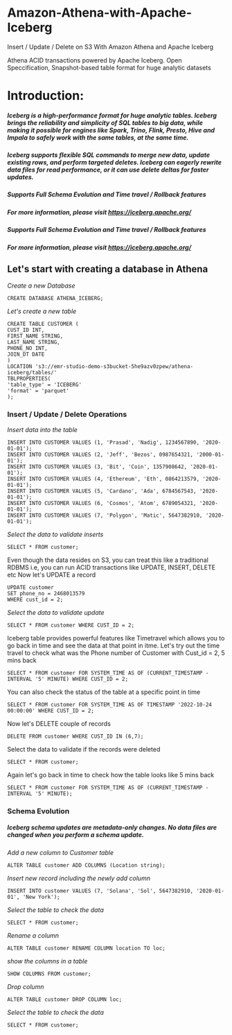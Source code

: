 # Amazon-Athena-with-Apache-Iceberg
Insert / Update / Delete on S3 With Amazon Athena and Apache Iceberg

Athena ACID transactions powered by Apache Iceberg. Open Speccification, Snapshot-based table format for huge analytic datasets


# Introduction:
##### Iceberg is a high-performance format for huge analytic tables. Iceberg brings the reliability and simplicity of SQL tables to big data, while making it possible for engines like Spark, Trino, Flink, Presto, Hive and Impala to safely work with the same tables, at the same time. 
##### Iceberg supports flexible SQL commands to merge new data, update existing rows, and perform targeted deletes. Iceberg can eagerly rewrite data files for read performance, or it can use delete deltas for faster updates.
##### Supports Full Schema Evolution and Time travel / Rollback features
##### For more information, please visit https://iceberg.apache.org/ 
##### Supports Full Schema Evolution and Time travel / Rollback features
##### For more information, please visit https://iceberg.apache.org/

## Let's start with creating a database in Athena

*Create a new Database*

    CREATE DATABASE ATHENA_ICEBERG;

*Let's create a new table*

    CREATE TABLE CUSTOMER (
    CUST_ID INT,
    FIRST_NAME STRING,
    LAST_NAME STRING,
    PHONE_NO INT,
    JOIN_DT DATE
    )
    LOCATION 's3://emr-studio-demo-s3bucket-5he9azv0zpew/athena-iceberg/tables/'
    TBLPROPERTIES(
    'table_type' = 'ICEBERG'
    'format' = 'parquet'
    );

### Insert / Update / Delete Operations

*Insert data into the table*
    
    INSERT INTO CUSTOMER VALUES (1, 'Prasad', 'Nadig', 1234567890, '2020-01-01');
    INSERT INTO CUSTOMER VALUES (2, 'Jeff', 'Bezos', 0987654321, '2000-01-01');
    INSERT INTO CUSTOMER VALUES (3, 'Bit', 'Coin', 1357908642, '2020-01-01');
    INSERT INTO CUSTOMER VALUES (4, 'Ethereum', 'Eth', 0864213579, '2020-01-01');
    INSERT INTO CUSTOMER VALUES (5, 'Cardano', 'Ada', 6784567543, '2020-01-01');
    INSERT INTO CUSTOMER VALUES (6, 'Cosmos', 'Atom', 6789054321, '2020-01-01');
    INSERT INTO CUSTOMER VALUES (7, 'Polygon', 'Matic', 5647382910, '2020-01-01');

*Select the data to validate inserts*
    
    SELECT * FROM customer;

Even though the data resides on S3, you can treat this like a traditional RDBMS i.e, you can run ACID transactions like UPDATE, INSERT, DELETE etc
Now let's UPDATE a record
    
    UPDATE customer
    SET phone_no = 2468013579
    WHERE cust_id = 2;

*Select the data to validate update*
    
    SELECT * FROM customer WHERE CUST_ID = 2;

Iceberg table provides powerful features like Timetravel which allows you to go back in time and see the data at that point in itme.
Let's try out the time travel to check what was the Phone number of Customer with Cust_id = 2, 5 mins back <br>
    
    SELECT * FROM customer FOR SYSTEM_TIME AS OF (CURRENT_TIMESTAMP - INTERVAL '5' MINUTE) WHERE CUST_ID = 2;


You can also check the status of the table at a specific point in time

    SELECT * FROM customer FOR SYSTEM_TIME AS OF TIMESTAMP '2022-10-24 00:00:00' WHERE CUST_ID = 2;

Now let's DELETE couple of records

    DELETE FROM customer WHERE CUST_ID IN (6,7);

Select the data to validate if the records were deleted

    SELECT * FROM customer;

Again let's go back in time to check how the table looks like 5 mins back

    SELECT * FROM customer FOR SYSTEM_TIME AS OF (CURRENT_TIMESTAMP - INTERVAL '5' MINUTE);

### Schema Evolution

##### Iceberg schema updates are metadata-only changes. No data files are changed when you perform a schema update.

*Add a new column to Customer table*

    ALTER TABLE customer ADD COLUMNS (Location string);

*Insert new record including the newly add column*

    INSERT INTO customer VALUES (7, 'Solana', 'Sol', 5647382910, '2020-01-01', 'New York');

*Select the table to check the data*

    SELECT * FROM customer;

*Rename a column*

    ALTER TABLE customer RENAME COLUMN location TO loc;

*show the columns in a table*

    SHOW COLUMNS FROM customer;

*Drop column*

    ALTER TABLE customer DROP COLUMN loc;

*Select the table to check the data*

    SELECT * FROM customer;



